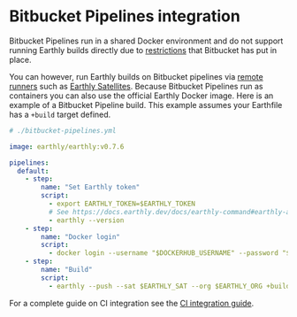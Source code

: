 # Bitbucket Pipelines integration

Bitbucket Pipelines run in a shared Docker environment and do not support running Earthly builds directly due to [restrictions](https://jira.atlassian.com/browse/BCLOUD-21419) that Bitbucket has put in place.

You can however, run Earthly builds on Bitbucket pipelines via [remote runners](../../remote-runners.md) such as [Earthly Satellites](../../cloud/satellites.md). Because Bitbucket Pipelines run as containers you can also use the official Earthly Docker image. Here is an example of a Bitbucket Pipeline build. This example assumes your Earthfile has a `+build` target defined.

```yml
# ./bitbucket-pipelines.yml

image: earthly/earthly:v0.7.6

pipelines:
  default:
    - step:
        name: "Set Earthly token"
        script:
          - export EARTHLY_TOKEN=$EARTHLY_TOKEN
          # See https://docs.earthly.dev/docs/earthly-command#earthly-account-create-token to obtain a token.
          - earthly --version
    - step:
        name: "Docker login"
        script:
          - docker login --username "$DOCKERHUB_USERNAME" --password "$DOCKERHUB_TOKEN"
    - step:
        name: "Build"
        script:
          - earthly --push --sat $EARTHLY_SAT --org $EARTHLY_ORG +build
```

For a complete guide on CI integration see the [CI integration guide](../overview.md).
